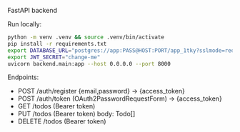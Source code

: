 FastAPI backend

Run locally:

```bash
python -m venv .venv && source .venv/bin/activate
pip install -r requirements.txt
export DATABASE_URL="postgres://app:PASS@HOST:PORT/app_1tky?sslmode=require"
export JWT_SECRET="change-me"
uvicorn backend.main:app --host 0.0.0.0 --port 8000
```

Endpoints:
- POST /auth/register {email,password} -> {access_token}
- POST /auth/token (OAuth2PasswordRequestForm) -> {access_token}
- GET /todos (Bearer token)
- PUT /todos (Bearer token) body: Todo[]
- DELETE /todos (Bearer token)

